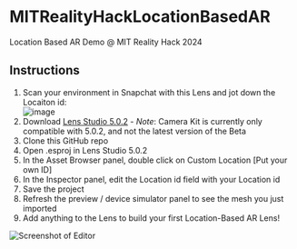 # MITRealityHackLocationBasedAR
Location Based AR Demo @ MIT Reality Hack 2024

## Instructions
1. Scan your environment in Snapchat with this Lens and jot down the Locaiton id:\
    ![image](https://github.com/charmaine/MITRealityHackLocationBasedAR/assets/16736130/c0b13855-b116-440e-869b-b401af02e637)
2. Download [Lens Studio 5.0.2](https://ar.snap.com/download/v5-0-2) - _Note_: Camera Kit is currently only compatible with 5.0.2, and not the latest version of the Beta
3. Clone this GitHub repo
4. Open .esproj in Lens Studio 5.0.2
5. In the Asset Browser panel, double click on Custom Location [Put your own ID] 
6. In the Inspector panel, edit the Location id field with your Location id
7. Save the project
8. Refresh the preview / device simulator panel to see the mesh you just imported
9. Add anything to the Lens to build your first Location-Based AR Lens!


   
![Screenshot of Editor](https://github.com/charmaine/MITRealityHackLocationBasedAR/assets/16736130/f671aa48-1456-4f65-aa5e-c40117320960)
